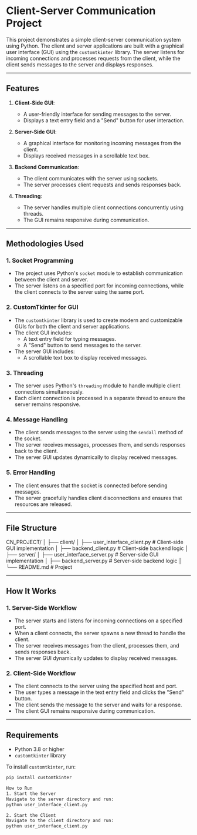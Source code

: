 # Client-Server Communication Project

This project demonstrates a simple client-server communication system using Python. The client and server applications are built with a graphical user interface (GUI) using the `customtkinter` library. The server listens for incoming connections and processes requests from the client, while the client sends messages to the server and displays responses.

---

## Features

1. **Client-Side GUI**:
   - A user-friendly interface for sending messages to the server.
   - Displays a text entry field and a "Send" button for user interaction.

2. **Server-Side GUI**:
   - A graphical interface for monitoring incoming messages from the client.
   - Displays received messages in a scrollable text box.

3. **Backend Communication**:
   - The client communicates with the server using sockets.
   - The server processes client requests and sends responses back.

4. **Threading**:
   - The server handles multiple client connections concurrently using threads.
   - The GUI remains responsive during communication.

---

## Methodologies Used

### 1. **Socket Programming**
   - The project uses Python's `socket` module to establish communication between the client and server.
   - The server listens on a specified port for incoming connections, while the client connects to the server using the same port.

### 2. **CustomTkinter for GUI**
   - The `customtkinter` library is used to create modern and customizable GUIs for both the client and server applications.
   - The client GUI includes:
     - A text entry field for typing messages.
     - A "Send" button to send messages to the server.
   - The server GUI includes:
     - A scrollable text box to display received messages.

### 3. **Threading**
   - The server uses Python's `threading` module to handle multiple client connections simultaneously.
   - Each client connection is processed in a separate thread to ensure the server remains responsive.

### 4. **Message Handling**
   - The client sends messages to the server using the `sendall` method of the socket.
   - The server receives messages, processes them, and sends responses back to the client.
   - The server GUI updates dynamically to display received messages.

### 5. **Error Handling**
   - The client ensures that the socket is connected before sending messages.
   - The server gracefully handles client disconnections and ensures that resources are released.

---

## File Structure
CN_PROJECT/ │ ├── client/ │ ├── user_interface_client.py # Client-side GUI implementation │ ├── backend_client.py # Client-side backend logic │ ├── server/ │ ├── user_interface_server.py # Server-side GUI implementation │ ├── backend_server.py # Server-side backend logic │ └── README.md # Project


---

## How It Works

### 1. **Server-Side Workflow**
   - The server starts and listens for incoming connections on a specified port.
   - When a client connects, the server spawns a new thread to handle the client.
   - The server receives messages from the client, processes them, and sends responses back.
   - The server GUI dynamically updates to display received messages.

### 2. **Client-Side Workflow**
   - The client connects to the server using the specified host and port.
   - The user types a message in the text entry field and clicks the "Send" button.
   - The client sends the message to the server and waits for a response.
   - The client GUI remains responsive during communication.

---

## Requirements

- Python 3.8 or higher
- `customtkinter` library

To install `customtkinter`, run:
```bash
pip install customtkinter

How to Run
1. Start the Server
Navigate to the server directory and run:
python user_interface_client.py

2. Start the Client
Navigate to the client directory and run:
python user_interface_client.py
